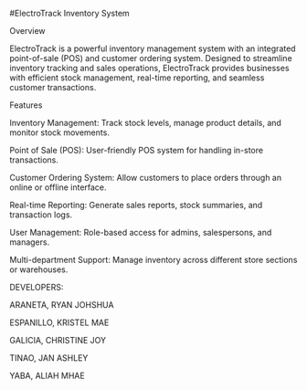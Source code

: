 #ElectroTrack Inventory System

Overview

ElectroTrack is a powerful inventory management system with an integrated point-of-sale (POS) and customer ordering system. Designed to streamline inventory tracking and sales operations, ElectroTrack provides businesses with efficient stock management, real-time reporting, and seamless customer transactions.

Features

Inventory Management: Track stock levels, manage product details, and monitor stock movements.

Point of Sale (POS): User-friendly POS system for handling in-store transactions.

Customer Ordering System: Allow customers to place orders through an online or offline interface.

Real-time Reporting: Generate sales reports, stock summaries, and transaction logs.

User Management: Role-based access for admins, salespersons, and managers.

Multi-department Support: Manage inventory across different store sections or warehouses.


DEVELOPERS:

ARANETA, RYAN JOHSHUA

ESPANILLO, KRISTEL MAE

GALICIA, CHRISTINE JOY

TINAO, JAN ASHLEY

YABA, ALIAH MHAE
